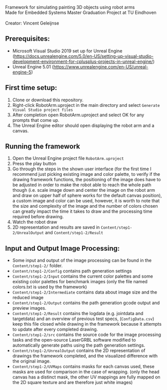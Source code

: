 Framework for simulating painting 3D objects using robot arms\
Made for Embedded Systems Master Graduation Project at TU Eindhoven\
\
Creator: Vincent Geleijnse

## Prerequisites:
- Microsoft Visual Studio 2019 set up for Unreal Engine (https://docs.unrealengine.com/5.0/en-US/setting-up-visual-studio-development-environment-for-cplusplus-projects-in-unreal-engine/)
- Unreal Engine 5.01 (https://www.unrealengine.com/en-US/unreal-engine-5)

## First time setup:
1. Clone or download this repository.
2. Right-click RobotArm.uproject in the main directory and select `Generate Visual Studio project files`
3. After completion open RobotArm.uproject and select OK for any prompts that come up.
4. The Unreal Engine editor should open displaying the robot arm and a canvas.

## Running the framework
1. Open the Unreal Engine project file `RobotArm.uproject`
2. Press the play button
3. Go through the steps in the shown user interface (for the first time I recommend just picking existing image and color palette, to verify if the drawing framework functions, the positioning of the image does have to be adjusted in order to make the robot able to reach the whole path though (i.e. scale image down and center the image on the robot arm and draw on upper half of sphere works for the default canvas position), a custom image and color can be used, however, it is worth to note that the size and complexity of the image and the number of colors chosen can greatly impact the time it takes to draw and the processing time required before drawing.
4. Watch the robot draw
5. 2D representation and results are saved in  `Content/step1-2/UnrealOutput` and `Content/step1-2/Result`

## Input and Output Image Processing:
- Some input and output of the image processing can be found in the `Content/step1-2/` folder.
- `Content/step1-2/Config` contains path generation settings 
- `Content/step1-2/Input` contains the current color palettes and some existing color palettes for benchmark images (only the file named colors.txt is used by the framework)
- `Content/step1-2/Intermediate` contains data about image size and the reduced image
- `Content/step1-2/Output` contains the path generation gcode output and preview images.
- `Content/step1-2/Result` contains the logdata (e.g. jointdata and targetdata) and an overview of previous test specs, (`ConfigData.csv`) keep this file closed while drawing in the framework because it attempts to update after every completed drawing.
- `Content/step1-2/src` contains the source code for the image processing tasks and the open-source LaserGRBL software modified to automatically generate paths using the path generation settings.
- `Content/step1-2/UnrealOutput` contains the 2D representation of drawings the framework completed, and the visualized difference with the original image. 
- `Content/step1-2/UVMaps` contains masks for each canvas used, these masks are used for comparison in the case of wrapping. (only the head canvas has a distinct mask, the other UV mappings are fully mapped on the 2D square texture and are therefore just white images)
